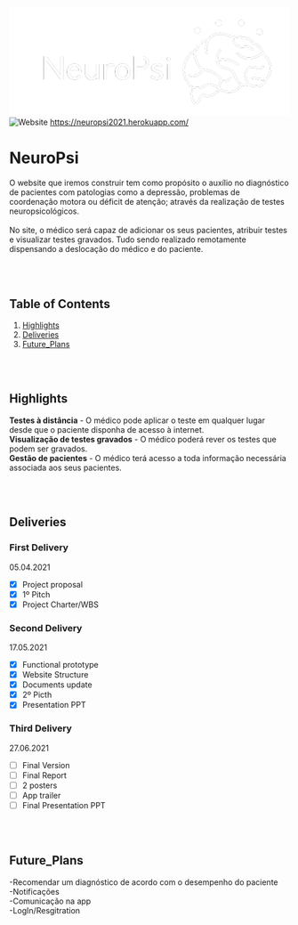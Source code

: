 ![NeuroPsi Logo](https://github.com/Ivanilson-Costa18/NeuroPsi/blob/main/NeuroPsi-Code/public/images/image%20(1).png?raw=true)
<br> ![Website](https://img.shields.io/website?down_color=red&down_message=offline&up_color=green&up_message=online&url=https%3A%2F%2Fneuropsi2021.herokuapp.com%2F)            https://neuropsi2021.herokuapp.com/

# NeuroPsi

O website que iremos construir tem como propósito o auxílio no diagnóstico de pacientes com patologias como a depressão, problemas de coordenação motora ou déficit de atenção; através da realização de testes neuropsicológicos.<br><br>
No site, o médico será capaz de adicionar os seus pacientes, atribuir testes e visualizar testes gravados. Tudo sendo realizado remotamente dispensando a deslocação do médico e do paciente.

<br><br>

## Table of Contents
1. [Highlights](#highlights)
2. [Deliveries](#deliveries)
3. [Future_Plans](#future_plans)

<br><br>

## Highlights

**Testes à distância** - O médico pode aplicar o teste em qualquer lugar desde que o paciente disponha de acesso à internet.<br>
**Visualização de testes gravados** - O médico poderá rever os testes que podem ser gravados.<br>
**Gestão de pacientes** - O médico terá acesso a toda informação necessária associada aos seus pacientes.<br>

<br><br>

## Deliveries

### First Delivery
  05.04.2021
- [x] Project proposal
- [x] 1º Pitch
- [x] Project Charter/WBS

### Second Delivery
  17.05.2021
- [X] Functional prototype
- [X] Website Structure
- [X] Documents update
- [X] 2º Picth
- [X] Presentation PPT

### Third Delivery
  27.06.2021
- [ ] Final Version
- [ ] Final Report
- [ ] 2 posters
- [ ] App trailer
- [ ] Final Presentation PPT

<br><br>

## Future_Plans
-Recomendar um diagnóstico de acordo com o desempenho do paciente<br>
-Notificações<br>
-Comunicação na app<br>
-LogIn/Resgitration<br>
